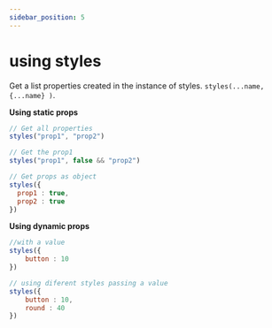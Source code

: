 ```yaml
---
sidebar_position: 5
---
```


# using styles

Get a list properties created in the instance of styles. ```styles(...name, {...name} )```.


**Using static props**

```js
// Get all properties
styles("prop1", "prop2")

// Get the prop1
styles("prop1", false && "prop2")

// Get props as object
styles({
  prop1 : true,
  prop2 : true
})
```


**Using dynamic props**

```js
//with a value 
styles({
    button : 10
})

// using diferent styles passing a value 
styles({
    button : 10,
    round : 40
})
```